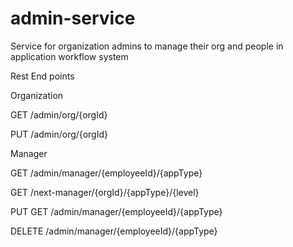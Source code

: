 # admin-service
Service for organization admins to manage their org and people in application workflow system

Rest End points

Organization

GET /admin/org/{orgId}

PUT /admin/org/{orgId}

Manager

GET /admin/manager/{employeeId}/{appType}

GET /next-manager/{orgId}/{appType}/{level}

PUT GET /admin/manager/{employeeId}/{appType}

DELETE /admin/manager/{employeeId}/{appType}
